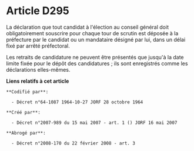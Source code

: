 # Article D295

La déclaration que tout candidat à l'élection au conseil général doit obligatoirement souscrire pour chaque tour de scrutin
est déposée à la préfecture par le candidat ou un mandataire désigné par lui, dans un délai fixé par arrêté préfectoral.

Les retraits de candidature ne peuvent être présentés que jusqu'à la date limite fixée pour le dépôt des candidatures ; ils
sont enregistrés comme les déclarations elles-mêmes.

**Liens relatifs à cet article**

	**Codifié par**:

	  - Décret n°64-1087 1964-10-27 JORF 28 octobre 1964

	**Créé par**:

	  - Décret n°2007-989 du 15 mai 2007 - art. 1 () JORF 16 mai 2007

	**Abrogé par**:

	  - Décret n°2008-170 du 22 février 2008 - art. 3
